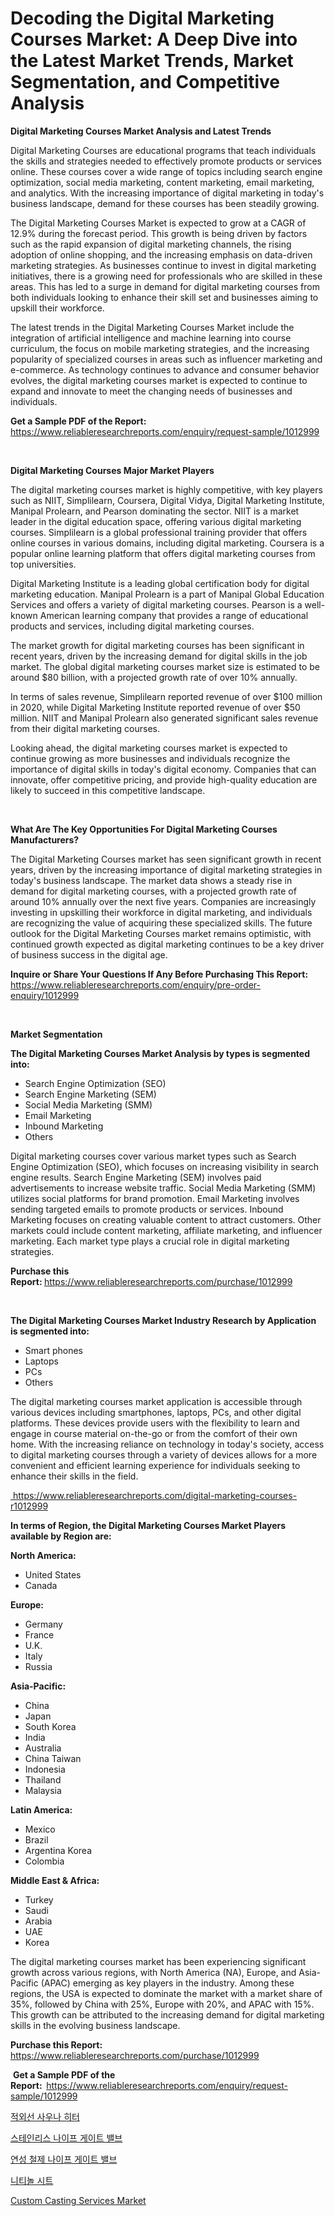 <p><h1>Decoding the Digital Marketing Courses Market: A Deep Dive into the Latest Market Trends, Market Segmentation, and Competitive Analysis</h1></p><p><strong>Digital Marketing Courses Market Analysis and Latest Trends</strong></p>
<p><p>Digital Marketing Courses are educational programs that teach individuals the skills and strategies needed to effectively promote products or services online. These courses cover a wide range of topics including search engine optimization, social media marketing, content marketing, email marketing, and analytics. With the increasing importance of digital marketing in today's business landscape, demand for these courses has been steadily growing.</p><p>The Digital Marketing Courses Market is expected to grow at a CAGR of 12.9% during the forecast period. This growth is being driven by factors such as the rapid expansion of digital marketing channels, the rising adoption of online shopping, and the increasing emphasis on data-driven marketing strategies. As businesses continue to invest in digital marketing initiatives, there is a growing need for professionals who are skilled in these areas. This has led to a surge in demand for digital marketing courses from both individuals looking to enhance their skill set and businesses aiming to upskill their workforce.</p><p>The latest trends in the Digital Marketing Courses Market include the integration of artificial intelligence and machine learning into course curriculum, the focus on mobile marketing strategies, and the increasing popularity of specialized courses in areas such as influencer marketing and e-commerce. As technology continues to advance and consumer behavior evolves, the digital marketing courses market is expected to continue to expand and innovate to meet the changing needs of businesses and individuals.</p></p>
<p><strong>Get a Sample PDF of the Report:&nbsp;</strong> <a href="https://www.reliableresearchreports.com/enquiry/request-sample/1012999">https://www.reliableresearchreports.com/enquiry/request-sample/1012999</a></p>
<p>&nbsp;</p>
<p><strong>Digital Marketing Courses Major Market Players</strong></p>
<p><p>The digital marketing courses market is highly competitive, with key players such as NIIT, Simplilearn, Coursera, Digital Vidya, Digital Marketing Institute, Manipal Prolearn, and Pearson dominating the sector. NIIT is a market leader in the digital education space, offering various digital marketing courses. Simplilearn is a global professional training provider that offers online courses in various domains, including digital marketing. Coursera is a popular online learning platform that offers digital marketing courses from top universities.</p><p>Digital Marketing Institute is a leading global certification body for digital marketing education. Manipal Prolearn is a part of Manipal Global Education Services and offers a variety of digital marketing courses. Pearson is a well-known American learning company that provides a range of educational products and services, including digital marketing courses.</p><p>The market growth for digital marketing courses has been significant in recent years, driven by the increasing demand for digital skills in the job market. The global digital marketing courses market size is estimated to be around $80 billion, with a projected growth rate of over 10% annually.</p><p>In terms of sales revenue, Simplilearn reported revenue of over $100 million in 2020, while Digital Marketing Institute reported revenue of over $50 million. NIIT and Manipal Prolearn also generated significant sales revenue from their digital marketing courses.</p><p>Looking ahead, the digital marketing courses market is expected to continue growing as more businesses and individuals recognize the importance of digital skills in today's digital economy. Companies that can innovate, offer competitive pricing, and provide high-quality education are likely to succeed in this competitive landscape.</p></p>
<p>&nbsp;</p>
<p><strong>What Are The Key Opportunities For Digital Marketing Courses Manufacturers?</strong></p>
<p><p>The Digital Marketing Courses market has seen significant growth in recent years, driven by the increasing importance of digital marketing strategies in today's business landscape. The market data shows a steady rise in demand for digital marketing courses, with a projected growth rate of around 10% annually over the next five years. Companies are increasingly investing in upskilling their workforce in digital marketing, and individuals are recognizing the value of acquiring these specialized skills. The future outlook for the Digital Marketing Courses market remains optimistic, with continued growth expected as digital marketing continues to be a key driver of business success in the digital age.</p></p>
<p><strong>Inquire or Share Your Questions If Any Before Purchasing This Report:</strong> <a href="https://www.reliableresearchreports.com/enquiry/pre-order-enquiry/1012999">https://www.reliableresearchreports.com/enquiry/pre-order-enquiry/1012999</a></p>
<p>&nbsp;</p>
<p><strong>Market Segmentation</strong></p>
<p><strong>The Digital Marketing Courses Market Analysis by types is segmented into:</strong></p>
<p><ul><li>Search Engine Optimization (SEO)</li><li>Search Engine Marketing (SEM)</li><li>Social Media Marketing (SMM)</li><li>Email Marketing</li><li>Inbound Marketing</li><li>Others</li></ul></p>
<p><p>Digital marketing courses cover various market types such as Search Engine Optimization (SEO), which focuses on increasing visibility in search engine results. Search Engine Marketing (SEM) involves paid advertisements to increase website traffic. Social Media Marketing (SMM) utilizes social platforms for brand promotion. Email Marketing involves sending targeted emails to promote products or services. Inbound Marketing focuses on creating valuable content to attract customers. Other markets could include content marketing, affiliate marketing, and influencer marketing. Each market type plays a crucial role in digital marketing strategies.</p></p>
<p><strong>Purchase this Report:&nbsp;</strong><a href="https://www.reliableresearchreports.com/purchase/1012999">https://www.reliableresearchreports.com/purchase/1012999</a></p>
<p>&nbsp;</p>
<p><strong>The Digital Marketing Courses Market Industry Research by Application is segmented into:</strong></p>
<p><ul><li>Smart phones</li><li>Laptops</li><li>PCs</li><li>Others</li></ul></p>
<p><p>The digital marketing courses market application is accessible through various devices including smartphones, laptops, PCs, and other digital platforms. These devices provide users with the flexibility to learn and engage in course material on-the-go or from the comfort of their own home. With the increasing reliance on technology in today's society, access to digital marketing courses through a variety of devices allows for a more convenient and efficient learning experience for individuals seeking to enhance their skills in the field.</p></p>
<p><a href="https://www.reliableresearchreports.com/digital-marketing-courses-r1012999">&nbsp;https://www.reliableresearchreports.com/digital-marketing-courses-r1012999</a></p>
<p><strong>In terms of Region, the Digital Marketing Courses Market Players available by Region are:</strong></p>
<p>
    <p> <strong> North America: </strong>
        <ul>
            <li>United States</li>
            <li>Canada</li>
        </ul>
        </p> 
    <p> <strong> Europe: </strong>
        <ul>
            <li>Germany</li>
            <li>France</li>
            <li>U.K.</li>
            <li>Italy</li>
            <li>Russia</li>
        </ul>
        </p> 
    <p> <strong> Asia-Pacific: </strong>
        <ul>
            <li>China</li>
            <li>Japan</li>
            <li>South Korea</li>
            <li>India</li>
            <li>Australia</li>
            <li>China Taiwan</li>
            <li>Indonesia</li>
            <li>Thailand</li>
            <li>Malaysia</li>
        </ul>
        </p> 
    <p> <strong> Latin America: </strong>
        <ul>
            <li>Mexico</li>
            <li>Brazil</li>
            <li>Argentina Korea</li>
            <li>Colombia</li>
        </ul>
        </p> 
    <p> <strong> Middle East & Africa: </strong>
        <ul>
            <li>Turkey</li>
            <li>Saudi</li>
            <li>Arabia</li>
            <li>UAE</li>
            <li>Korea</li>
        </ul>
    </p>
    </p>
<p><p>The digital marketing courses market has been experiencing significant growth across various regions, with North America (NA), Europe, and Asia-Pacific (APAC) emerging as key players in the industry. Among these regions, the USA is expected to dominate the market with a market share of 35%, followed by China with 25%, Europe with 20%, and APAC with 15%. This growth can be attributed to the increasing demand for digital marketing skills in the evolving business landscape.</p></p>
<p><strong>Purchase this Report: </strong><a href="https://www.reliableresearchreports.com/purchase/1012999">https://www.reliableresearchreports.com/purchase/1012999</a></p>
<p>&nbsp;<strong>Get a Sample PDF of the Report:&nbsp;&nbsp;</strong><a href="https://www.reliableresearchreports.com/enquiry/request-sample/1012999">https://www.reliableresearchreports.com/enquiry/request-sample/1012999</a></p>
<p><strong></strong></p>
<p><p><a href="https://medium.com/@dashawnrempel/%EC%A0%81%EC%99%B8%EC%84%A0-%EC%82%AC%EC%9A%B0%EB%82%98-%ED%9E%88%ED%84%B0-%EC%8B%9C%EC%9E%A5-%EA%B7%9C%EB%AA%A8%EB%8A%94-%EA%B8%80%EB%A1%9C%EB%B2%8C-%EC%82%B0%EC%97%85%EC%97%90%EC%84%9C-%EC%B5%9C%EC%A0%81%EC%9D%98-%EB%A7%88%EC%BC%80%ED%8C%85-%EC%B1%84%EB%84%90%EC%9D%84-%EB%B3%B4%EC%97%AC%EC%A4%8D%EB%8B%88%EB%8B%A4-664b94fd6452">적외선 사우나 히터</a></p><p><a href="https://github.com/novabrown3/Market-Research-Report-List-1/blob/main/127853651597.md">스테인리스 나이프 게이트 밸브</a></p><p><a href="https://github.com/durgin521/Market-Research-Report-List-1/blob/main/290827551598.md">연성 철제 나이프 게이트 밸브</a></p><p><a href="https://medium.com/@joanacasper2001/%EB%8B%88%ED%8B%B0%EB%86%80-%EC%8B%9C%ED%8A%B8-%EC%8B%9C%EC%9E%A5-%EB%8F%99%ED%96%A5%EA%B3%BC-%EC%8B%9C%EC%9E%A5-%EB%B6%84%EC%84%9D%EC%9D%80-2024-2031%EB%85%84%EA%B9%8C%EC%A7%80-%EC%98%88%EC%B8%A1%EB%90%A9%EB%8B%88%EB%8B%A4-138b42a4e57a">니티놀 시트</a></p><p><a href="https://github.com/timeliteaut/Market-Research-Report-List-2/blob/main/custom-casting-services-market.md">Custom Casting Services Market</a></p></p>